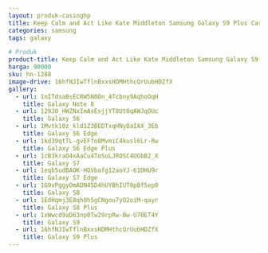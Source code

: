 ```yaml
---
layout: produk-casinghp
title: Keep Calm and Act Like Kate Middleton Samsung Galaxy S9 Plus Case
categories: samsung
tags: galaxy

# Produk
product-title: Keep Calm and Act Like Kate Middleton Samsung Galaxy S9 Plus Case
harga: 90000
sku: hn-1288
image-drive: 16hfNJIwTflnBxxsHDMHthcQrUubHDZfX
gallery:
  - url: 1nITdsaBsECRW5N0On_4Tcbny9AqhoOqH
    title: Galaxy Note 8
  - url: 129J0_HWZNxImAsEsjjYT8Ut0qAWJqOUc
    title: Galaxy S6
  - url: 1Mvtk10z_kld1Z3BEDTxqHNy8aIAX_3Eb
    title: Galaxy S6 Edge
  - url: 1kd39qtTL-gvEFfo8MvmiC4kusl6Lr-Rw
    title: Galaxy S6 Edge Plus
  - url: 1cB3kraO4xAaCu4ToSuLJROSC4UGbB2_X
    title: Galaxy S7
  - url: 1eqb5udBAOK-HOVbafg12aoYJ-61DHU9r
    title: Galaxy S7 Edge
  - url: 1G9vPggyOmADN45D4hUYBhIUT0pBf5ep0
    title: Galaxy S8
  - url: 1EdHqmj3E8qh0h5gCNgou7yO2oiM-qayr
    title: Galaxy S8 Plus
  - url: 1xWwcd9aD63np0Tw29rpRw-Bw-U70ET4Y
    title: Galaxy S9
  - url: 16hfNJIwTflnBxxsHDMHthcQrUubHDZfX
    title: Galaxy S9 Plus
---
```

